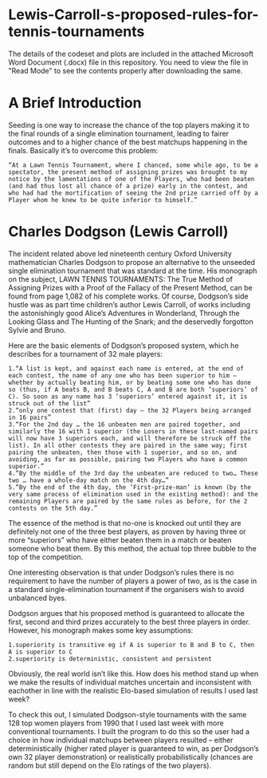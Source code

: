 # Lewis-Carroll-s-proposed-rules-for-tennis-tournaments

The details of the codeset and plots are included in the attached Microsoft Word Document (.docx) file in this repository. 
You need to view the file in "Read Mode" to see the contents properly after downloading the same.

A Brief Introduction
=====================

Seeding is one way to increase the chance of the top players making it to the final rounds of a single elimination tournament, leading to fairer outcomes and to a higher chance of the best matchups happening in the finals. Basically it’s to overcome this problem:

    “At a Lawn Tennis Tournament, where I chanced, some while ago, to be a spectator, the present method of assigning prizes was brought to my notice by the lamentations of one of the Players, who had been beaten (and had thus lost all chance of a prize) early in the contest, and who had had the mortification of seeing the 2nd prize carried off by a Player whom he knew to be quite inferior to himself.”

Charles Dodgson (Lewis Carroll)
==================================
The incident related above led nineteenth century Oxford University mathematician Charles Dodgson to propose an alternative to the unseeded single elimination tournament that was standard at the time. His monograph on the subject, LAWN TENNIS TOURNAMENTS: The True Method of Assigning Prizes with a Proof of the Fallacy of the Present Method, can be found from page 1,082 of his complete works. Of course, Dodgson’s side hustle was as part time children’s author Lewis Carroll, of works including the astonishingly good Alice’s Adventures in Wonderland, Through the Looking Glass and The Hunting of the Snark; and the deservedly forgotton Sylvie and Bruno.

Here are the basic elements of Dodgson’s proposed system, which he describes for a tournament of 32 male players:

    1.“A list is kept, and against each name is entered, at the end of each contest, the name of any one who has been superior to him – whether by actually beating him, or by beating some one who has done so (thus, if A beats B, and B beats C, A and B are both ‘superiors’ of C). So soon as any name has 3 ‘superiors’ entered against it, it is struck out of the list”
    2.“only one contest that (first) day – the 32 Players being arranged in 16 pairs”
    3.“For the 2nd day … the 16 unbeaten men are paired together, and similarly the 16 with 1 superior (the Losers in these last-named pairs will now have 3 superiors each, and will therefore be struck off the list). In all other contests they are paired in the same way; first pairing the unbeaten, then those with 1 superior, and so on, and avoiding, as far as possible, pairing two Players who have a common superior.”
    4.“By the middle of the 3rd day the unbeaten are reduced to two… These two … have a whole-day match on the 4th day…”
    5.“By the end of the 4th day, the ‘First-prize-man’ is known (by the very same process of elimination used in the existing method): and the remaining Players are paired by the same rules as before, for the 2 contests on the 5th day.”

The essence of the method is that no-one is knocked out until they are definitely not one of the three best players, as proven by having three or more “superiors” who have either beaten them in a match or beaten someone who beat them. By this method, the actual top three bubble to the top of the competition.

One interesting observation is that under Dodgson’s rules there is no requirement to have the number of players a power of two, as is the case in a standard single-elimination tournament if the organisers wish to avoid unbalanced byes.

Dodgson argues that his proposed method is guaranteed to allocate the first, second and third prizes accurately to the best three players in order. However, his monograph makes some key assumptions:

    1.superiority is transitive eg if A is superior to B and B to C, then A is superior to C
    2.superiority is deterministic, consistent and persistent

Obviously, the real world isn’t like this. How does his method stand up when we make the results of individual matches uncertain and inconsistent with eachother in line with the realistic Elo-based simulation of results I used last week?

To check this out, I simulated Dodgson-style tournaments with the same 128 top women players from 1990 that I used last week with more conventional tournaments. I built the program to do this so the user had a choice in how individual matchups between players resulted – either deterministically (higher rated player is guaranteed to win, as per Dodgson’s own 32 player demonstration) or realistically probabilistically (chances are random but still depend on the Elo ratings of the two players).

